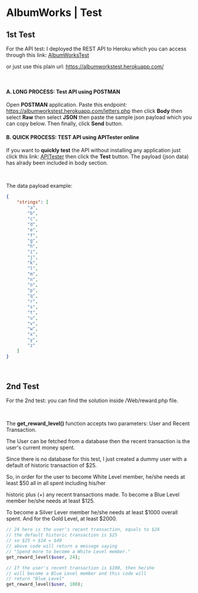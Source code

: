 # AlbumWorks | Test #

## 1st Test ##
For the API test: I deployed the REST API to Heroku which you can access through this link: [AlbumWorksTest](https://albumworkstest.herokuapp.com/)

or just use this plain url: https://albumworkstest.herokuapp.com/

<br>

#### A. LONG PROCESS: Test API using POSTMAN ####
Open **POSTMAN** application. Paste this endpoint: https://albumworkstest.herokuapp.com/letters.php then click **Body** then select **Raw** then
select **JSON** then paste the sample json payload which you can copy below. Then finally, click **Send** button.

#### B. QUICK PROCESS: TEST API using APITester online ####
If you want to **quickly test** the API without installing any application just click this link: [APITester](https://apitester.com/shared/checks/2150050adf2a46b48d9efb0958b4a1e8)
then click the **Test** button. The payload (json data) has alrady been included in  body section.

<br>

The data payload example:
```json
{
	"strings": [
		"a",
		"b",
		"c",
		"d",
		"e",
		"f",
		"g",
		"h",
		"i",
		"j",
		"k",
		"l",
		"m",
		"n",
		"o",
		"p",
		"q",
		"r",
		"s",
		"t",
		"u",
		"v",
		"w",
		"x",
		"y",
		"z"
	]
}
```

<br>

## 2nd Test ##
For the 2nd test: you can find the solution inside /Web/reward.php file.

<br>

The **get_reward_level()** function accepts two parameters: User and Recent Transaction.

The User can be fetched from a database then the recent transaction is the user's current money spent. 

Since there is no database for this test, I just created a dummy user with a default of historic transaction of $25.

So, in order for the user to become White Level member, he/she needs at least $50 all in all spent including his/her

historic plus (+) any recent transactions made. To become a Blue Level member he/she needs at least $125.

To become a Silver Lever member he/she needs at least $1000 overall spent. And for the Gold Level, at least $2000.

```php
// 24 here is the user's recent transaction, equals to $24
// the default historic transaction is $25
// so $25 + $24 = $49
// above code will return a message saying 
// "Spend more to become a White Level member."
get_reward_level($user, 24);

// If the user's recent transaction is $100, then he/she
// will become a Blue Level member and this code will
// return "Blue Level"
get_reward_level($user, 100);
```

<br>
